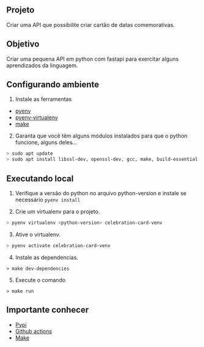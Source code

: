 ## Projeto

Criar uma API que possibilite criar cartão de datas comemorativas.

## Objetivo

Criar uma pequena API em python com fastapi para exercitar alguns aprendizados da linguagem.

## Configurando ambiente

1. Instale as ferramentas

-   [pyenv](https://github.com/pyenv/pyenv)
-   [pyenv-virtualenv](https://github.com/pyenv/pyenv-virtualenv)
-   [make](https://www.google.com/search?q=install+make)

2. Garanta que você têm alguns módulos instalados para que o python funcione, alguns deles...

```bash
> sudo apt update
> sudo apt install libssl-dev, openssl-dev, gcc, make, build-essential
```

## Executando local

1. Verifique a versão do python no arquivo python-version e instale se necessário `pyenv install`

2. Crie um virtualenv para o projeto.

```bash
> pyenv virtualenv <python-version> celebration-card-venv
```

3. Ative o virtualenv.

```bash
> pyenv activate celebration-card-venv
```

4. Instale as dependencias.

```
> make dev-dependencies
```

5. Execute o comando

```
> make run
```

## Importante conhecer

-   [Pypi](https://pypi.org/)
-   [Github actions](https://github.com/marketplace/actions)
-   [Make](https://makefiletutorial.com/)
